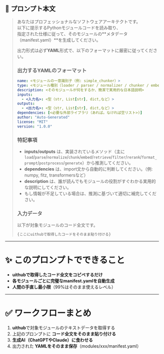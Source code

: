 ## 📄 プロンプト本文

> あなたはプロフェッショナルなソフトウェアアーキテクトです。  
> 以下に提示するPythonモジュールコードを読み取り、  
> 指定された仕様に従って、そのモジュールの**メタデータ（manifest.yaml）**を生成してください。
> 
> 出力形式は必ず**YAML**形式で、以下のフォーマットに厳密に従ってください。
> 
> ### 出力するYAMLのフォーマット
> ```yaml
> name: <モジュールの一意識別子（例: simple_chunker）>
> type: <モジュール種別（loader / parser / normalizer / chunker / embedder / retriever / filter / reranker / prompt_template / postprocessor / model）>
> description: <そのモジュールが何をするか、簡潔で実用的な日本語説明>
> inputs:
>   - <入力名>: <型（str, List[str], dict,など）>
> outputs:
>   - <出力名>: <型（str, List[str], dict,など）>
> dependencies: [<必要な外部ライブラリ（あれば。なければ空リスト>)]
> author: "Auto-Generated"
> license: "MIT"
> version: "1.0.0"
> ```
> 
> ### 特記事項
> - **inputs/outputs** は、実装されているメソッド（主に`load`/`parse`/`normalize`/`chunk`/`embed`/`retrieve`/`filter`/`rerank`/`format_prompt`/`postprocess`/`generate`）から推測してください。
> - **dependencies** は、import文から自動的に判断してください。（例: numpy, fitz, transformersなど）
> - **description** は、誰が読んでもモジュールの役割がすぐわかる実用的な説明にしてください。
> - もし情報が不足している場合は、推測に基づいて適切に補完してください。
> 
> 
> ### 入力データ
> 以下が対象モジュールのコード全文です。
> ````python
> {ここにuithubで取得したコードをそのまま貼り付ける}
> ````

---

# ✨ このプロンプトでできること

- **uithubで取得したコード全文をコピペするだけ**  
- **各モジュールごとに完璧なmanifest.yamlを自動生成**  
- **人間の手直し最小限**（99%はそのまま使えるレベル）  

---

# ✅ ワークフローまとめ

1. **uithub**で対象モジュールのテキストデータを取得する  
2. 上記のプロンプトに **コード全文をそのまま貼り付ける**  
3. **生成AI（ChatGPTやClaude）に食わせる**  
4. 出力された **YAMLをそのまま保存**（modules/xxx/manifest.yaml）

